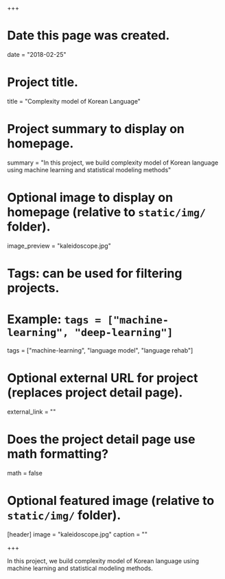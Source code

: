 +++
# Date this page was created.
date = "2018-02-25"

# Project title.
title = "Complexity model of Korean Language"

# Project summary to display on homepage.
summary = "In this project, we build complexity model of Korean language using machine learning and statistical modeling methods"

# Optional image to display on homepage (relative to `static/img/` folder).
image_preview = "kaleidoscope.jpg"

# Tags: can be used for filtering projects.
# Example: `tags = ["machine-learning", "deep-learning"]`
tags = ["machine-learning", "language model", "language rehab"]

# Optional external URL for project (replaces project detail page).
external_link = ""

# Does the project detail page use math formatting?
math = false

# Optional featured image (relative to `static/img/` folder).
[header]
image = "kaleidoscope.jpg"
caption = ""

+++

In this project, we build complexity model of Korean language using machine learning and statistical modeling methods.
